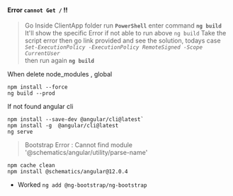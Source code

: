 #### Error `cannot Get /` !!

> Go Inside ClientApp folder run **`PowerShell`** enter command **`ng build`** 
> It'll show the specific Error
> if not able to run above `ng build` Take the script error then go link provided and see the solution, 
> todays case *`Set-ExecutionPolicy -ExecutionPolicy RemoteSigned -Scope CurrentUser`*  
> then run again **`ng build`**

When delete node_modules , global  
```
npm install --force 
ng build --prod
```
If not found angular cli 
```
npm install --save-dev @angular/cli@latest`
npm install -g  @angular/cli@latest 
ng serve
```
> Bootstrap
Error : Cannot find module '@schematics/angular/utility/parse-name'
```
npm cache clean
npm install @schematics/angular@12.0.4
```
* Worked `ng add @ng-bootstrap/ng-bootstrap`      


